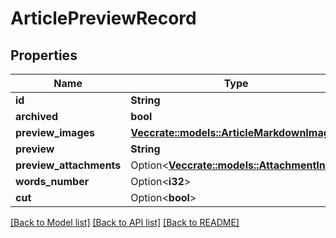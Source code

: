 # ArticlePreviewRecord

## Properties

Name | Type | Description | Notes
------------ | ------------- | ------------- | -------------
**id** | **String** |  | 
**archived** | **bool** |  | 
**preview_images** | [**Vec<crate::models::ArticleMarkdownImage>**](ArticleMarkdownImage.md) |  | 
**preview** | **String** |  | 
**preview_attachments** | Option<[**Vec<crate::models::AttachmentInfo>**](AttachmentInfo.md)> |  | [optional]
**words_number** | Option<**i32**> |  | [optional]
**cut** | Option<**bool**> |  | [optional]

[[Back to Model list]](../README.md#documentation-for-models) [[Back to API list]](../README.md#documentation-for-api-endpoints) [[Back to README]](../README.md)


